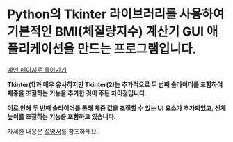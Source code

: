 # Python의 Tkinter 라이브러리를 사용하여 기본적인 BMI(체질량지수) 계산기 GUI 애플리케이션을 만드는 프로그램입니다.

[메인 페이지로 돌아가기](https://github.com/jaeyong0311?tab=repositories)

**Tkinter(1)과 매우 유사하지만 Tkinter(2)는 추가적으로 두 번째 슬라이더를 포함하여 체중을 조절하는 기능을 추가한 것이 주된 차이점입니다.**

**이로 인해 두 번째 슬라이더를 통해 체중 값을 조절할 수 있는 UI 요소가 추가되었고, 신체 높이를 조절하는 기능을 포함하고 있습니다.**

자세한 내용은 [설명서](https://github.com/jaeyong0311/-Tkinter-2-/commit/4c14dabcbb84b6fbc30b183f38a42e72efe682e0)를 참조하세요.

